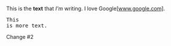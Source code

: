 This is the **text** that *I'm* writing. I love Google[www.google.com]. <pre>This is more text.</pre>

Change #2